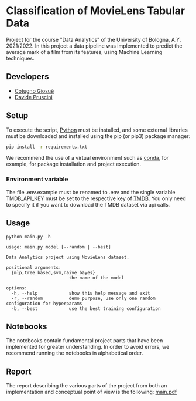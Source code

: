 # Classification of MovieLens Tabular Data

Project for the course "Data Analytics" of the University of Bologna, A.Y. 2021/2022. In this project a data pipeline was implemented to predict the average mark of a film from its features, using Machine Learning techniques.

## Developers

- [Cotugno Giosuè](https://github.com/cotus997)
- [Davide Pruscini](https://github.com/prushh)

## Setup

To execute the script, [Python](https://www.python.org/) must be installed, and some external libraries must be downloaded and installed using the pip (or pip3) package manager:

```bash
pip install -r requirements.txt
```

We recommend the use of a virtual environment such as [conda](https://www.anaconda.com/products/distribution), for example, for package installation and project execution.

### Environment variable

The file .env.example must be renamed to .env and the single variable TMDB_API_KEY must be set to the respective key of [TMDB](https://www.themoviedb.org/documentation/api). You only need to specify it if you want to download the TMDB dataset via api calls.

## Usage

```console
python main.py -h

usage: main.py model [--random | --best]

Data Analytics project using MovieLens dataset.

positional arguments:
  {mlp,tree_based,svm,naive_bayes}
                        the name of the model

options:
  -h, --help            show this help message and exit
  -r, --random          demo purpose, use only one random configuration for hyperparams
  -b, --best            use the best training configuration
```

## Notebooks

The notebooks contain fundamental project parts that have been implemented for greater understanding. In order to avoid errors, we recommend running the notebooks in alphabetical order.


## Report

The report describing the various parts of the project from both an implementation and conceptual point of view is the following: [main.pdf](https://github.com/prushh/movie-lens-mlp/blob/main/reports/main.pdf)
